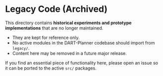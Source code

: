 # Legacy Code (Archived)

This directory contains **historical experiments and prototype implementations** that are no longer maintained.

* They are kept for reference only.
* No active modules in the DART-Planner codebase should import from `legacy/`.
* Content here may be removed in a future major release.

If you find an essential piece of functionality here, please open an issue so it can be ported to the active `src/` packages. 